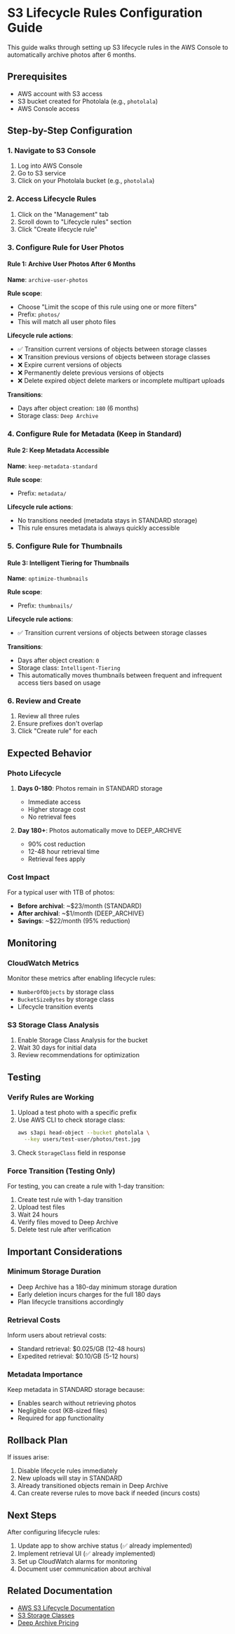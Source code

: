 # S3 Lifecycle Rules Configuration Guide

This guide walks through setting up S3 lifecycle rules in the AWS Console to automatically archive photos after 6 months.

## Prerequisites

- AWS account with S3 access
- S3 bucket created for Photolala (e.g., `photolala`)
- AWS Console access

## Step-by-Step Configuration

### 1. Navigate to S3 Console

1. Log into AWS Console
2. Go to S3 service
3. Click on your Photolala bucket (e.g., `photolala`)

### 2. Access Lifecycle Rules

1. Click on the "Management" tab
2. Scroll down to "Lifecycle rules" section
3. Click "Create lifecycle rule"

### 3. Configure Rule for User Photos

#### Rule 1: Archive User Photos After 6 Months

**Name**: `archive-user-photos`

**Rule scope**:
- Choose "Limit the scope of this rule using one or more filters"
- Prefix: `photos/`
- This will match all user photo files

**Lifecycle rule actions**:
- ✅ Transition current versions of objects between storage classes
- ❌ Transition previous versions of objects between storage classes
- ❌ Expire current versions of objects
- ❌ Permanently delete previous versions of objects
- ❌ Delete expired object delete markers or incomplete multipart uploads

**Transitions**:
- Days after object creation: `180` (6 months)
- Storage class: `Deep Archive`

### 4. Configure Rule for Metadata (Keep in Standard)

#### Rule 2: Keep Metadata Accessible

**Name**: `keep-metadata-standard`

**Rule scope**:
- Prefix: `metadata/`

**Lifecycle rule actions**:
- No transitions needed (metadata stays in STANDARD storage)
- This rule ensures metadata is always quickly accessible

### 5. Configure Rule for Thumbnails

#### Rule 3: Intelligent Tiering for Thumbnails

**Name**: `optimize-thumbnails`

**Rule scope**:
- Prefix: `thumbnails/`

**Lifecycle rule actions**:
- ✅ Transition current versions of objects between storage classes

**Transitions**:
- Days after object creation: `0`
- Storage class: `Intelligent-Tiering`
- This automatically moves thumbnails between frequent and infrequent access tiers based on usage

### 6. Review and Create

1. Review all three rules
2. Ensure prefixes don't overlap
3. Click "Create rule" for each

## Expected Behavior

### Photo Lifecycle

1. **Days 0-180**: Photos remain in STANDARD storage
   - Immediate access
   - Higher storage cost
   - No retrieval fees

2. **Day 180+**: Photos automatically move to DEEP_ARCHIVE
   - 90% cost reduction
   - 12-48 hour retrieval time
   - Retrieval fees apply

### Cost Impact

For a typical user with 1TB of photos:
- **Before archival**: ~$23/month (STANDARD)
- **After archival**: ~$1/month (DEEP_ARCHIVE)
- **Savings**: ~$22/month (95% reduction)

## Monitoring

### CloudWatch Metrics

Monitor these metrics after enabling lifecycle rules:
- `NumberOfObjects` by storage class
- `BucketSizeBytes` by storage class
- Lifecycle transition events

### S3 Storage Class Analysis

1. Enable Storage Class Analysis for the bucket
2. Wait 30 days for initial data
3. Review recommendations for optimization

## Testing

### Verify Rules are Working

1. Upload a test photo with a specific prefix
2. Use AWS CLI to check storage class:
   ```bash
   aws s3api head-object --bucket photolala \
     --key users/test-user/photos/test.jpg
   ```
3. Check `StorageClass` field in response

### Force Transition (Testing Only)

For testing, you can create a rule with 1-day transition:
1. Create test rule with 1-day transition
2. Upload test files
3. Wait 24 hours
4. Verify files moved to Deep Archive
5. Delete test rule after verification

## Important Considerations

### Minimum Storage Duration

- Deep Archive has a 180-day minimum storage duration
- Early deletion incurs charges for the full 180 days
- Plan lifecycle transitions accordingly

### Retrieval Costs

Inform users about retrieval costs:
- Standard retrieval: $0.025/GB (12-48 hours)
- Expedited retrieval: $0.10/GB (5-12 hours)

### Metadata Importance

Keep metadata in STANDARD storage because:
- Enables search without retrieving photos
- Negligible cost (KB-sized files)
- Required for app functionality

## Rollback Plan

If issues arise:
1. Disable lifecycle rules immediately
2. New uploads will stay in STANDARD
3. Already transitioned objects remain in Deep Archive
4. Can create reverse rules to move back if needed (incurs costs)

## Next Steps

After configuring lifecycle rules:
1. Update app to show archive status (✅ already implemented)
2. Implement retrieval UI (✅ already implemented)
3. Set up CloudWatch alarms for monitoring
4. Document user communication about archival

## Related Documentation

- [AWS S3 Lifecycle Documentation](https://docs.aws.amazon.com/AmazonS3/latest/userguide/object-lifecycle-mgmt.html)
- [S3 Storage Classes](https://aws.amazon.com/s3/storage-classes/)
- [Deep Archive Pricing](https://aws.amazon.com/s3/pricing/)
